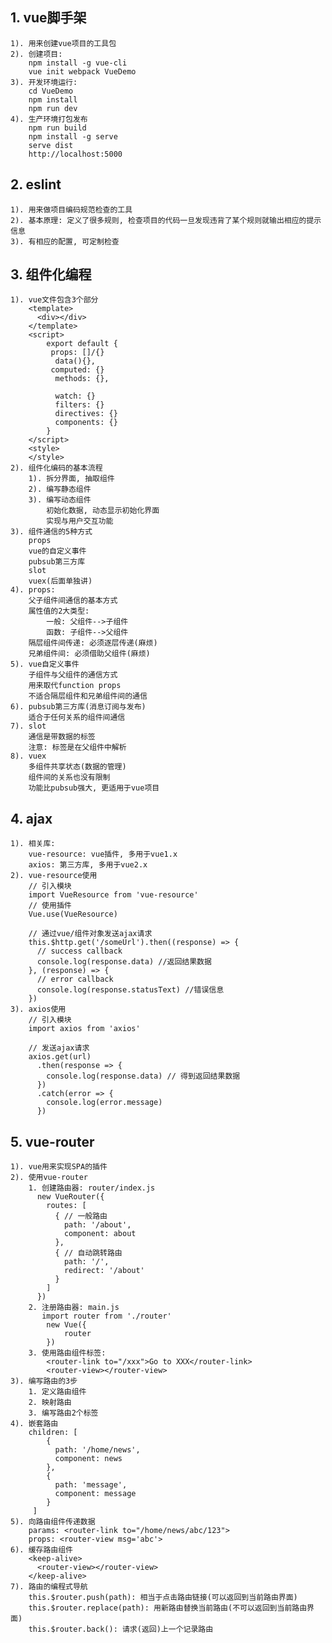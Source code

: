 ## 1. vue脚手架
    1). 用来创建vue项目的工具包
    2). 创建项目:
        npm install -g vue-cli
        vue init webpack VueDemo
    3). 开发环境运行:
        cd VueDemo
        npm install
        npm run dev
    4). 生产环境打包发布
        npm run build
        npm install -g serve
        serve dist
        http://localhost:5000

## 2. eslint
    1). 用来做项目编码规范检查的工具
    2). 基本原理: 定义了很多规则, 检查项目的代码一旦发现违背了某个规则就输出相应的提示信息
    3). 有相应的配置, 可定制检查

## 3. 组件化编程
    1). vue文件包含3个部分
        <template>
          <div></div>
        </template>
        <script>
            export default {
    		 props: []/{}
              data(){},
    		 computed: {}
              methods: {},
    		  
    		  watch: {}
    		  filters: {}
    		  directives: {}
    		  components: {}
            }
        </script>
        <style>
        </style>
    2). 组件化编码的基本流程
    	1). 拆分界面, 抽取组件
    	2). 编写静态组件
    	3). 编写动态组件
        	初始化数据, 动态显示初始化界面
        	实现与用户交互功能
    3). 组件通信的5种方式
    	props
    	vue的自定义事件
    	pubsub第三方库
    	slot
    	vuex(后面单独讲)
    4). props:
        父子组件间通信的基本方式
        属性值的2大类型: 
            一般: 父组件-->子组件
            函数: 子组件-->父组件
    	隔层组件间传递: 必须逐层传递(麻烦)
    	兄弟组件间: 必须借助父组件(麻烦)
    5). vue自定义事件
        子组件与父组件的通信方式
        用来取代function props
        不适合隔层组件和兄弟组件间的通信
    6). pubsub第三方库(消息订阅与发布)
        适合于任何关系的组件间通信
    7). slot
        通信是带数据的标签
        注意: 标签是在父组件中解析
    8). vuex
        多组件共享状态(数据的管理)
        组件间的关系也没有限制
        功能比pubsub强大, 更适用于vue项目

## 4. ajax
    1). 相关库:
        vue-resource: vue插件, 多用于vue1.x
        axios: 第三方库, 多用于vue2.x
    2). vue-resource使用
        // 引入模块
        import VueResource from 'vue-resource'
        // 使用插件
        Vue.use(VueResource)
        
        // 通过vue/组件对象发送ajax请求
        this.$http.get('/someUrl').then((response) => {
          // success callback
          console.log(response.data) //返回结果数据
        }, (response) => {
          // error callback
          console.log(response.statusText) //错误信息
        })
    3). axios使用
        // 引入模块
        import axios from 'axios'
        
        // 发送ajax请求
        axios.get(url)
          .then(response => {
            console.log(response.data) // 得到返回结果数据
          })
          .catch(error => {
        	console.log(error.message)
          })

## 5. vue-router
    1). vue用来实现SPA的插件
    2). 使用vue-router
        1. 创建路由器: router/index.js
          new VueRouter({
            routes: [
              { // 一般路由
                path: '/about',
                component: about
              },
              { // 自动跳转路由
                path: '/', 
                redirect: '/about'
              }
            ]
          })
        2. 注册路由器: main.js
           import router from './router'
           	new Vue({
           		router
           	})
        3. 使用路由组件标签:
           	<router-link to="/xxx">Go to XXX</router-link>
           	<router-view></router-view>
    3). 编写路由的3步
        1. 定义路由组件    
        2. 映射路由
        3. 编写路由2个标签
    4). 嵌套路由
        children: [
            {
              path: '/home/news',
              component: news
            },
            {
              path: 'message',
              component: message
            }
         ]
    5). 向路由组件传递数据
        params: <router-link to="/home/news/abc/123">
        props: <router-view msg='abc'>
    6). 缓存路由组件
        <keep-alive>
          <router-view></router-view>
        </keep-alive>
    7). 路由的编程式导航
    	this.$router.push(path): 相当于点击路由链接(可以返回到当前路由界面)
    	this.$router.replace(path): 用新路由替换当前路由(不可以返回到当前路由界面)
    	this.$router.back(): 请求(返回)上一个记录路由
